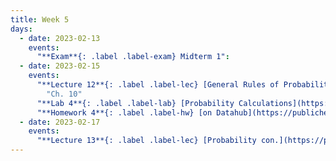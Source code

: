 ```yaml
---
title: Week 5
days:
  - date: 2023-02-13
    events:
      "**Exam**{: .label .label-exam} Midterm 1":
  - date: 2023-02-15
    events:
      "**Lecture 12**{: .label .label-lec} [General Rules of Probability](https://ph142-ucb.github.io/sp23/src/l12-more-probability.pdf) ([Recording](https://youtu.be/z31L8BiXIgg))":
        "Ch. 10"
      "**Lab 4**{: .label .label-lab} [Probability Calculations](https://publichealth.datahub.berkeley.edu/hub/user-redirect/git-pull?repo=https%3A%2F%2Fgithub.com%2Fph142-ucb%2Fph142-sp23&urlpath=rstudio%2F&branch=main) (Due Feb. 21)":
      "**Homework 4**{: .label .label-hw} [on Datahub](https://publichealth.datahub.berkeley.edu/hub/user-redirect/git-pull?repo=https%3A%2F%2Fgithub.com%2Fph142-ucb%2Fph142-sp23&urlpath=rstudio%2F&branch=main)":
  - date: 2023-02-17
    events:
      "**Lecture 13**{: .label .label-lec} [Probability con.](https://ph142-ucb.github.io/sp23/src/l13-even-more-probability.pdf) ([Recording](https://youtu.be/TcwOLUw5I0I))":
---
```

